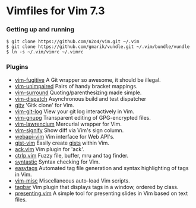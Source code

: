 Vimfiles for Vim 7.3
====================

### Getting up and running

    $ git clone https://github.com/n2o4/vim.git ~/.vim
    $ git clone https://github.com/gmarik/vundle.git ~/.vim/bundle/vundle 
    $ ln -s ~/.vim/vimrc ~/.vimrc

### Plugins
-   [vim-fugitive](https://github.com/tpope/vim-fugitive) A Git wrapper so awesome, it should be illegal.
-   [vim-unimpaired](https://github.com/tpope/vim-unimpaired) Pairs of handy bracket mappings.
-   [vim-surround](https://github.com/tpope/vim-surround) Quoting/parenthesizing made simple.
-   [vim-dispatch](https://github.com/tpope/vim-dispatch) Asynchronous build and test dispatcher 
-   [gitv](https://github.com/gregsexton/gitv) 'Gitk clone' for Vim.
-   [vim-git-log](https://github.com/kablamo/vim-git-log) View your git log interactively in Vim.
-   [vim-gnupg](https://github.com/jamessan/vim-gnupg) Transparent editing of GPG-encrypted files.
-   [vim-lawrencium](https://github.com/zeekay/vim-lawrencium) Mercurial wrapper for Vim.
-   [vim-signify](https://github.com/mhinz/vim-signify) Show diff via Vim's sign column.
-   [webapi-vim](https://github.com/mattn/webapi-vim) Vim interface for Web API's.
-   [gist-vim](https://github.com/mattn/gist-vim) Easily create [gists](http://gist.github.com) within Vim.
-   [ack.vim](https://github.com/mileszs/ack.vim) Vim plugin for 'ack'.
-   [ctrlp.vim](https://github.com/kien/ctrlp.vim) Fuzzy file, buffer, mru and tag finder. 
-   [syntastic](https://github.com/scrooloose/syntastic) Syntax checking for Vim.
-   [easytags](https://github.com/xolox/vim-easytags) Automated tag file generation and syntax highlighting of tags in Vim.
-   [vim-misc](https://github.com/xolox/vim-misc) Miscellaneous auto-load Vim scripts.
-   [tagbar](https://github.com/majutsushi/tagbar) Vim plugin that displays tags in a window, ordered by class.
-   [presenting.vim](https://github.com/sotte/presenting.vim) A simple tool for presenting slides in Vim based on text files.
